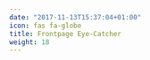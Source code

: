 ```yaml
---
date: "2017-11-13T15:37:04+01:00"
icon: fas fa-globe
title: Frontpage Eye-Catcher
weight: 18
---
```


